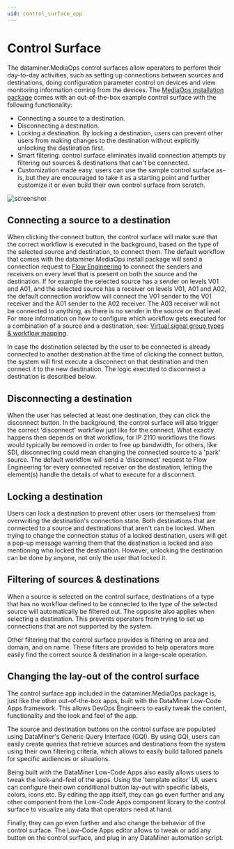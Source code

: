 ```yaml
---
uid: control_surface_app
---
```


# Control Surface

The dataminer.MediaOps control surfaces allow operators to perform their day-to-day activities, such as setting up connections between sources and destinations, doing configuration parameter control on devices and view monitoring information coming from the devices. The [MediaOps installation package](xref:mediaops_package) comes with an out-of-the-box example control surface with the following functionality:

* Connecting a source to a destination.
* Disconnecting a destination.
* Locking a destination. By locking a destination, users can prevent other users from making changes to the destination without explicitly unlocking the destination first.
* Smart filtering: control surface eliminates invalid connection attempts by filtering out sources & destinations that can't be connected.
* Customization made easy: users can use the sample control surface as-is, but they are encouraged to take it as a starting point and further customize it or even build their own control surface from scratch.

![screenshot](~/user-guide/Standard_Apps/MediaOps/images/cs_overview.png)

## Connecting a source to a destination

When clicking the connect button, the control surface will make sure that the correct workflow is executed in the background, based on the type of the selected source and destination, to connect them. The default workflow that comes with the dataminer.MediaOps install package will send a connection request to [Flow Engineering](xref:flow_engineering_app) to connect the senders and receivers on every level that is present on both the source and the destination. If for example the selected source has a sender on levels V01 and A01, and the selected source has a receiver on levels V01, A01 and A02, the default connection workflow will connect the V01 sender to the V01 receiver and the A01 sender to the A02 receiver. The A03 receiver will not be connected to anything, as there is no sender in the source on that level. For more information on how to configure which workflow gets executed for a combination of a source and a destination, see: [Virtual signal group types & workflow mapping](xref:virtual_signal_groups_app#virtual-signal-group-types-and-workflow-mapping).

In case the destination selected by the user to be connected is already connected to another destination at the time of clicking the connect button, the system will first execute a disconnect on that destination and then connect it to the new destination. The logic executed to disconnect a destination is described below.

## Disconnecting a destination

When the user has selected at least one destination, they can click the disconnect button. In the background, the control surface will also trigger the correct 'disconnect' workflow just like for the connect. What exactly happens then depends on that workflow, for IP 2110 workflows the flows would typically be removed in order to free up bandwidth, for others, like SDI, disconnecting could mean changing the connected source to a 'park' source. The default workflow will send a 'disconnect' request to Flow Engineering for every connected receiver on the destination, letting the element(s) handle the details of what to execute for a disconnect.

## Locking a destination

Users can lock a destination to prevent other users (or themselves) from overwriting the destination's connection state. Both destinations that are connected to a source and destinations that aren't can be locked. When trying to change the connection status of a locked destination, users will get a pop-up message warning them that the destination is locked and also mentioning who locked the destination. However, unlocking the destination can be done by anyone, not only the user that locked it.

## Filtering of sources & destinations

When a source is selected on the control surface, destinations of a type that has no workflow defined to be connected to the type of the selected source will automatically be filtered out. The opposite also applies when selecting a destination. This prevents operators from trying to set up connections that are not supported by the system.

Other filtering that the control surface provides is filtering on area and domain, and on name. These filters are provided to help operators more easily find the correct source & destination in a large-scale operation.

## Changing the lay-out of the control surface

The control surface app included in the dataminer.MediaOps package is, just like the other out-of-the-box apps, built with the DataMiner Low-Code Apps framework. This allows DevOps Engineers to easily tweak the content, functionality and the look and feel of the app.

The source and destination buttons on the control surface are populated using DataMiner's Generic Query Interface (GQI). By using GQI, users can easily create queries that retrieve sources and destinations from the system using their own filtering criteria, which allows to easily build tailored panels for specific audiences or situations.

Being built with the DataMiner Low-Code Apps also easily allows users to tweak the look-and-feel of the apps. Using the 'template editor' UI, users can configure their own conditional button lay-out with specific labels, colors, icons etc. By editing the app itself, they can go even further and any other component from the Low-Code Apps component library to the control surface to visualize any data that operators need at hand.

Finally, they can go even further and also change the behavior of the control surface. The Low-Code Apps editor allows to tweak or add any button on the control surface, and plug in any DataMiner automation script.
